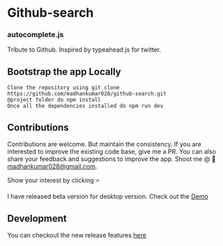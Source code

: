 # Github-search

### autocomplete.js

Tribute to Github. Inspired by typeahead.js for twitter.

## Bootstrap the app Locally
```
Clone the repository using git clone https://github.com/madhankumar028/github-search.git
@project folder do npm install
Once all the dependencies installed do npm run dev
```

Contributions
----------------------------------
Contributions are welcome. But maintain the consistency. If you are interested to improve the existing code base, give me a PR.
You can also share your feedback and suggestions to improve the app. Shoot me @ :email: madhankumar028@gmail.com.

Show your interest by clicking :star:

I have released beta version for desktop version. Check out the [Demo](https://madhankumar028.github.io/github-search/)

Development
------------
You can checkout the new release features [here](features.md)
